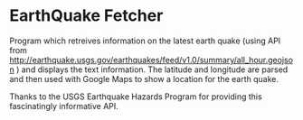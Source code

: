 EarthQuake Fetcher
=============


Program which retreives information on the latest earth quake (using API from http://earthquake.usgs.gov/earthquakes/feed/v1.0/summary/all_hour.geojson ) and displays the text information. The latitude and longitude are parsed and then used with Google Maps to show a location for the earth quake.

Thanks to the USGS Earthquake Hazards Program for providing this fascinatingly informative API.